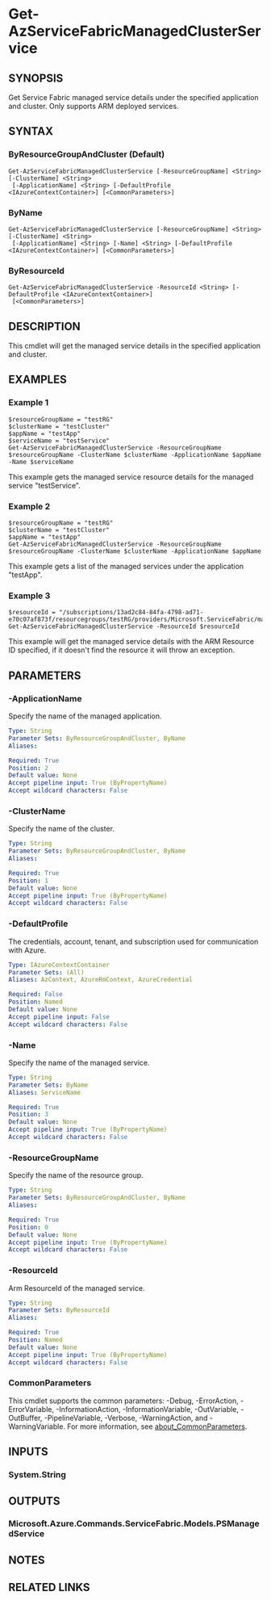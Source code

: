 ﻿---
external help file: Microsoft.Azure.PowerShell.Cmdlets.ServiceFabric.dll-Help.xml
Module Name: Az.ServiceFabric
online version: https://learn.microsoft.com/powershell/module/az.servicefabric/get-azservicefabricmanagedclusterservice
schema: 2.0.0
---

# Get-AzServiceFabricManagedClusterService

## SYNOPSIS
Get Service Fabric managed service details under the specified application and cluster.
Only supports ARM deployed services.

## SYNTAX

### ByResourceGroupAndCluster (Default)
```
Get-AzServiceFabricManagedClusterService [-ResourceGroupName] <String> [-ClusterName] <String>
 [-ApplicationName] <String> [-DefaultProfile <IAzureContextContainer>] [<CommonParameters>]
```

### ByName
```
Get-AzServiceFabricManagedClusterService [-ResourceGroupName] <String> [-ClusterName] <String>
 [-ApplicationName] <String> [-Name] <String> [-DefaultProfile <IAzureContextContainer>] [<CommonParameters>]
```

### ByResourceId
```
Get-AzServiceFabricManagedClusterService -ResourceId <String> [-DefaultProfile <IAzureContextContainer>]
 [<CommonParameters>]
```

## DESCRIPTION
This cmdlet will get the managed service details in the specified application and cluster.

## EXAMPLES

### Example 1
```
$resourceGroupName = "testRG"
$clusterName = "testCluster"
$appName = "testApp"
$serviceName = "testService"
Get-AzServiceFabricManagedClusterService -ResourceGroupName $resourceGroupName -ClusterName $clusterName -ApplicationName $appName -Name $serviceName
```

This example gets the managed service resource details for the managed service "testService".

### Example 2
```
$resourceGroupName = "testRG"
$clusterName = "testCluster"
$appName = "testApp"
Get-AzServiceFabricManagedClusterService -ResourceGroupName $resourceGroupName -ClusterName $clusterName -ApplicationName $appName
```

This example gets a list of the managed services under the application "testApp".

### Example 3
```
$resourceId = "/subscriptions/13ad2c84-84fa-4798-ad71-e70c07af873f/resourcegroups/testRG/providers/Microsoft.ServiceFabric/managedClusters/testCluster/applications/testApp/services/testService"
Get-AzServiceFabricManagedClusterService -ResourceId $resourceId
```

This example will get the managed service details with the ARM Resource ID specified, if it doesn't find the resource it will throw an exception.

## PARAMETERS

### -ApplicationName
Specify the name of the managed application.

```yaml
Type: String
Parameter Sets: ByResourceGroupAndCluster, ByName
Aliases:

Required: True
Position: 2
Default value: None
Accept pipeline input: True (ByPropertyName)
Accept wildcard characters: False
```

### -ClusterName
Specify the name of the cluster.

```yaml
Type: String
Parameter Sets: ByResourceGroupAndCluster, ByName
Aliases:

Required: True
Position: 1
Default value: None
Accept pipeline input: True (ByPropertyName)
Accept wildcard characters: False
```

### -DefaultProfile
The credentials, account, tenant, and subscription used for communication with Azure.

```yaml
Type: IAzureContextContainer
Parameter Sets: (All)
Aliases: AzContext, AzureRmContext, AzureCredential

Required: False
Position: Named
Default value: None
Accept pipeline input: False
Accept wildcard characters: False
```

### -Name
Specify the name of the managed service.

```yaml
Type: String
Parameter Sets: ByName
Aliases: ServiceName

Required: True
Position: 3
Default value: None
Accept pipeline input: True (ByPropertyName)
Accept wildcard characters: False
```

### -ResourceGroupName
Specify the name of the resource group.

```yaml
Type: String
Parameter Sets: ByResourceGroupAndCluster, ByName
Aliases:

Required: True
Position: 0
Default value: None
Accept pipeline input: True (ByPropertyName)
Accept wildcard characters: False
```

### -ResourceId
Arm ResourceId of the managed service.

```yaml
Type: String
Parameter Sets: ByResourceId
Aliases:

Required: True
Position: Named
Default value: None
Accept pipeline input: True (ByPropertyName)
Accept wildcard characters: False
```

### CommonParameters
This cmdlet supports the common parameters: -Debug, -ErrorAction, -ErrorVariable, -InformationAction, -InformationVariable, -OutVariable, -OutBuffer, -PipelineVariable, -Verbose, -WarningAction, and -WarningVariable. For more information, see [about_CommonParameters](http://go.microsoft.com/fwlink/?LinkID=113216).

## INPUTS

### System.String
## OUTPUTS

### Microsoft.Azure.Commands.ServiceFabric.Models.PSManagedService
## NOTES

## RELATED LINKS
